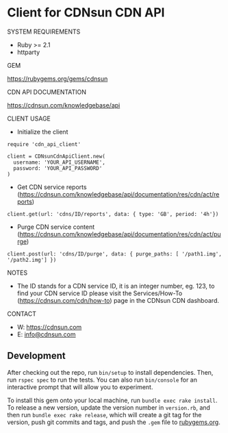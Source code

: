 # Client for CDNsun CDN API

SYSTEM REQUIREMENTS

* Ruby >= 2.1
* httparty

GEM

https://rubygems.org/gems/cdnsun

CDN API DOCUMENTATION

https://cdnsun.com/knowledgebase/api

CLIENT USAGE

* Initialize the client
```
require 'cdn_api_client'

client = CDNsunCdnApiClient.new(
  username: 'YOUR_API_USERNAME',
  password: 'YOUR_API_PASSWORD'
)
```

* Get CDN service reports (https://cdnsun.com/knowledgebase/api/documentation/res/cdn/act/reports)
```
client.get(url: 'cdns/ID/reports', data: { type: 'GB', period: '4h'})
```
* Purge CDN service content (https://cdnsun.com/knowledgebase/api/documentation/res/cdn/act/purge)

```
client.post(url: 'cdns/ID/purge', data: { purge_paths: [ '/path1.img', '/path2.img'] })
```

NOTES

* The ID stands for a CDN service ID, it is an integer number, eg. 123, to find your CDN service ID please visit the Services/How-To (https://cdnsun.com/cdn/how-to) page in the CDNsun CDN dashboard.

CONTACT

* W: https://cdnsun.com
* E: info@cdnsun.com

## Development

After checking out the repo, run `bin/setup` to install dependencies. Then, run `rspec spec` to run the tests. You can also run `bin/console` for an interactive prompt that will allow you to experiment.

To install this gem onto your local machine, run `bundle exec rake install`. To release a new version, update the version number in `version.rb`, and then run `bundle exec rake release`, which will create a git tag for the version, push git commits and tags, and push the `.gem` file to [rubygems.org](https://rubygems.org/gems/cdn_api_client).
